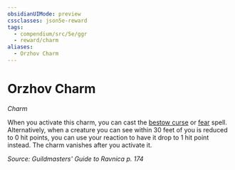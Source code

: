 ```yaml
---
obsidianUIMode: preview
cssclasses: json5e-reward
tags:
  - compendium/src/5e/ggr
  - reward/charm
aliases:
  - Orzhov Charm
---
```

# Orzhov Charm
*Charm*  

When you activate this charm, you can cast the [bestow curse](2-Mechanics/CLI/spells/bestow-curse.md) or [fear](2-Mechanics/CLI/spells/fear.md) spell. Alternatively, when a creature you can see within 30 feet of you is reduced to 0 hit points, you can use your reaction to have it drop to 1 hit point instead. The charm vanishes after you activate it.

*Source: Guildmasters' Guide to Ravnica p. 174*